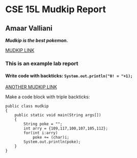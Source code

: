 # CSE 15L Mudkip Report
## **Amaar Valliani**

***Mudkip is the best pokemon.***

[MUDKIP LINK](https://Amaar-V.github.io/cse15l-lab-reports/lab-report-1-week-2.html)

### This is an example lab report
#### Write code with backticks: `System.out.println("0! = "+1);`

[ANOTHER MUDKIP LINK](mud.html)

Make a code block with triple backticks:
```
public class mudkip
{
    public static void main(String args[])
    {
        String poke = "";
        int arry = {109,117,100,107,105,112};
        for(int i:arry)
            poke += (char)i;
        System.out.println(poke);
    }
}
```